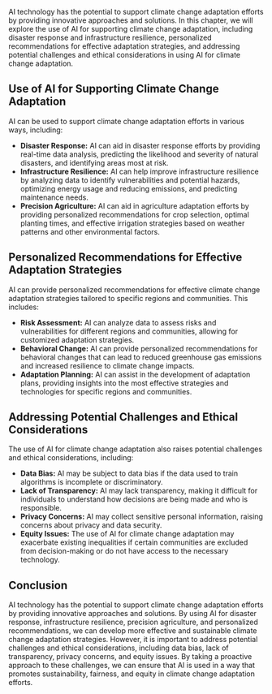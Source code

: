 
AI technology has the potential to support climate change adaptation efforts by providing innovative approaches and solutions. In this chapter, we will explore the use of AI for supporting climate change adaptation, including disaster response and infrastructure resilience, personalized recommendations for effective adaptation strategies, and addressing potential challenges and ethical considerations in using AI for climate change adaptation.

Use of AI for Supporting Climate Change Adaptation
--------------------------------------------------

AI can be used to support climate change adaptation efforts in various ways, including:

* **Disaster Response:** AI can aid in disaster response efforts by providing real-time data analysis, predicting the likelihood and severity of natural disasters, and identifying areas most at risk.
* **Infrastructure Resilience:** AI can help improve infrastructure resilience by analyzing data to identify vulnerabilities and potential hazards, optimizing energy usage and reducing emissions, and predicting maintenance needs.
* **Precision Agriculture:** AI can aid in agriculture adaptation efforts by providing personalized recommendations for crop selection, optimal planting times, and effective irrigation strategies based on weather patterns and other environmental factors.

Personalized Recommendations for Effective Adaptation Strategies
----------------------------------------------------------------

AI can provide personalized recommendations for effective climate change adaptation strategies tailored to specific regions and communities. This includes:

* **Risk Assessment:** AI can analyze data to assess risks and vulnerabilities for different regions and communities, allowing for customized adaptation strategies.
* **Behavioral Change:** AI can provide personalized recommendations for behavioral changes that can lead to reduced greenhouse gas emissions and increased resilience to climate change impacts.
* **Adaptation Planning:** AI can assist in the development of adaptation plans, providing insights into the most effective strategies and technologies for specific regions and communities.

Addressing Potential Challenges and Ethical Considerations
----------------------------------------------------------

The use of AI for climate change adaptation also raises potential challenges and ethical considerations, including:

* **Data Bias:** AI may be subject to data bias if the data used to train algorithms is incomplete or discriminatory.
* **Lack of Transparency:** AI may lack transparency, making it difficult for individuals to understand how decisions are being made and who is responsible.
* **Privacy Concerns:** AI may collect sensitive personal information, raising concerns about privacy and data security.
* **Equity Issues:** The use of AI for climate change adaptation may exacerbate existing inequalities if certain communities are excluded from decision-making or do not have access to the necessary technology.

Conclusion
----------

AI technology has the potential to support climate change adaptation efforts by providing innovative approaches and solutions. By using AI for disaster response, infrastructure resilience, precision agriculture, and personalized recommendations, we can develop more effective and sustainable climate change adaptation strategies. However, it is important to address potential challenges and ethical considerations, including data bias, lack of transparency, privacy concerns, and equity issues. By taking a proactive approach to these challenges, we can ensure that AI is used in a way that promotes sustainability, fairness, and equity in climate change adaptation efforts.
